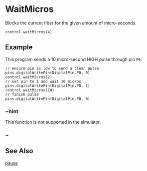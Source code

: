 # WaitMicros

Blocks the current fiber for the given amount of micro-seconds.

```sig
control.waitMicros(4)
```

## Example

This program sends a 10 micro-second HIGH pulse through pin ``P0``. 

```blocks
// ensure pin is low to send a clean pulse
pins.digitalWritePin(DigitalPin.P0, 0)
control.waitMicros(2)
// set pin to 1 and wait 10 micros
pins.digitalWritePin(DigitalPin.P0, 1)
control.waitMicros(10)
// finish pulse
pins.digitalWritePin(DigitalPin.P0, 0)
```

### ~hint

This function is not supported in the simulator.

### ~

## See Also

[pause](/makecode-blockeditor/reference/basic/pause)
